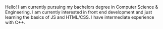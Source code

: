 Hello! I am currently pursuing my bachelors degree in Computer Science & Engineering. I am currently interested in front end development and just learning the basics of JS and HTML/CSS. I have intermediate experience with C++.
<!---
abdulnawab916/abdulnawab916 is a ✨ special ✨ repository because its `README.md` (this file) appears on your GitHub profile.
You can click the Preview link to take a look at your changes.
--->

